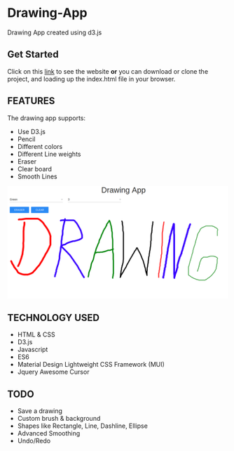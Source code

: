 # Drawing-App
Drawing App created using d3.js

## Get Started
Click on this [link](https://nivethaa15.github.io/Drawing-for-kids) to see the website **or** you can download or clone the project, and loading up the index.html file in your browser.

## FEATURES
The drawing app supports:

* Use D3.js
* Pencil
* Different colors
* Different Line weights
* Eraser
* Clear board
* Smooth Lines

![Image of Drawing](drawing.png??raw=true)

## TECHNOLOGY USED

* HTML & CSS
* D3.js
* Javascript
* ES6
* Material Design Lightweight CSS Framework (MUI)
* Jquery Awesome Cursor

## TODO

* Save a drawing
* Custom brush & background
* Shapes like Rectangle, Line, Dashline, Ellipse
* Advanced Smoothing
* Undo/Redo

